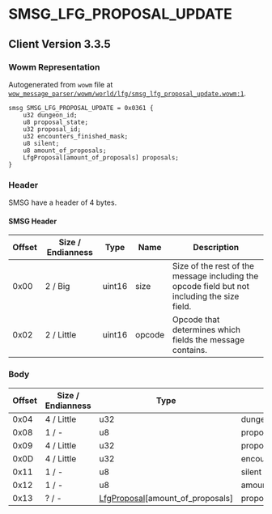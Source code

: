 # SMSG_LFG_PROPOSAL_UPDATE

## Client Version 3.3.5

### Wowm Representation

Autogenerated from `wowm` file at [`wow_message_parser/wowm/world/lfg/smsg_lfg_proposal_update.wowm:1`](https://github.com/gtker/wow_messages/tree/main/wow_message_parser/wowm/world/lfg/smsg_lfg_proposal_update.wowm#L1).
```rust,ignore
smsg SMSG_LFG_PROPOSAL_UPDATE = 0x0361 {
    u32 dungeon_id;
    u8 proposal_state;
    u32 proposal_id;
    u32 encounters_finished_mask;
    u8 silent;
    u8 amount_of_proposals;
    LfgProposal[amount_of_proposals] proposals;
}
```
### Header

SMSG have a header of 4 bytes.

#### SMSG Header

| Offset | Size / Endianness | Type   | Name   | Description |
| ------ | ----------------- | ------ | ------ | ----------- |
| 0x00   | 2 / Big           | uint16 | size   | Size of the rest of the message including the opcode field but not including the size field.|
| 0x02   | 2 / Little        | uint16 | opcode | Opcode that determines which fields the message contains.|

### Body

| Offset | Size / Endianness | Type | Name | Description | Comment |
| ------ | ----------------- | ---- | ---- | ----------- | ------- |
| 0x04 | 4 / Little | u32 | dungeon_id |  |  |
| 0x08 | 1 / - | u8 | proposal_state |  |  |
| 0x09 | 4 / Little | u32 | proposal_id |  |  |
| 0x0D | 4 / Little | u32 | encounters_finished_mask |  |  |
| 0x11 | 1 / - | u8 | silent |  |  |
| 0x12 | 1 / - | u8 | amount_of_proposals |  |  |
| 0x13 | ? / - | [LfgProposal](lfgproposal.md)[amount_of_proposals] | proposals |  |  |

